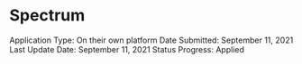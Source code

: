 # Spectrum

Application Type: On their own platform
Date Submitted: September 11, 2021
Last Update Date: September 11, 2021
Status Progress: Applied